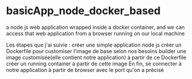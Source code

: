 # basicApp_node_docker_based
a node js web application wrapped inside a docker container, and we can access that web application  from a browser running on our local machine 

Les étapes que j'ai suivie : 
	créer une simple application node js
	créer un Dockerfile pour customiser l'image de base selon nos besoins
	builder une image customisée(elle contient notre application) à partir de ce Dockerfile 
	créer un running container à partir de cette image 
	En fin, se connecter à notre application à partir de browser avec le port qu'on a précisé
